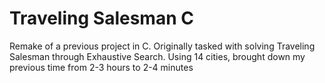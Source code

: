# Traveling Salesman C
Remake of a previous project in C. Originally tasked with solving Traveling Salesman through Exhaustive Search. Using 14 cities, brought down my previous time from 2-3 hours to 2-4 minutes
